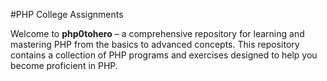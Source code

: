 #PHP College Assignments
<p>Welcome to <strong>php0tohero</strong> – a comprehensive repository for learning and mastering PHP from the basics to advanced concepts. This repository contains a collection of PHP programs and exercises designed to help you become proficient in PHP.</p>
